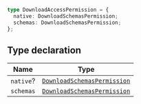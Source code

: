```ts
type DownloadAccessPermission = {
  native: DownloadSchemasPermission;
  schemas: DownloadSchemasPermission;
};
```

## Type declaration

| Name | Type |
| ------ | ------ |
| <a id="native"></a> `native`? | [`DownloadSchemasPermission`](DownloadSchemasPermission.md) |
| <a id="schemas"></a> `schemas` | [`DownloadSchemasPermission`](DownloadSchemasPermission.md) |
